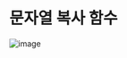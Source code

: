 # 문자열 복사 함수
![image](https://github.com/Karennn-Y/C/assets/113325061/eda2cbfc-db96-4c27-86c5-e20cc9495a58)

